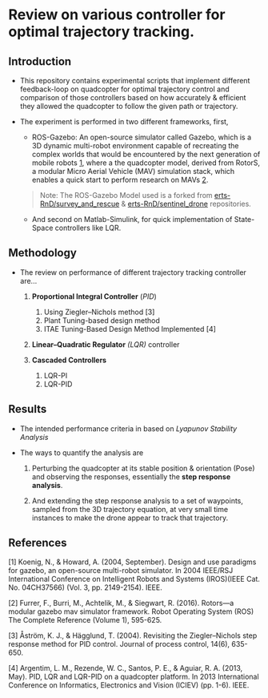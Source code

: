 # Review on various controller for optimal trajectory tracking.

## Introduction
- This repository contains experimental scripts that implement different feedback-loop on quadcopter for optimal trajectory control and comparison of those controllers based on how accurately & efficient they allowed the quadcopter to follow the given path or trajectory. 

- The experiment is performed in two different frameworks, first, 
	- ROS-Gazebo: An open-source simulator called Gazebo, which is a 3D dynamic multi-robot environment capable of recreating the complex worlds that would be encountered by the next generation of mobile robots [1](https://ieeexplore.ieee.org/abstract/document/1389727), where a the quadcopter model, derived from RotorS, a modular Micro Aerial Vehicle (MAV) simulation stack, which enables a quick start to perform research on MAVs [2](https://link.springer.com/chapter/10.1007/978-3-319-26054-9_23). 
	> Note: The ROS-Gazebo Model used is a forked from [erts-RnD/survey_and_rescue](https://github.com/erts-RnD/survey_and_rescue) & [erts-RnD/sentinel_drone](https://github.com/erts-RnD/sentinel_drone) repositories. 

	- And second on Matlab-Simulink, for quick implementation of State-Space controllers like LQR.


## Methodology

- The review on performance of different trajectory tracking controller are...
	1. **Proportional Integral Controller** (*PID*) 
		1. Using Ziegler–Nichols method [3]
		2. Plant Tuning-based design method 
		3. ITAE Tuning-Based Design Method Implemented [4]

	2. **Linear–Quadratic Regulator** *(LQR)* controller

	3. **Cascaded Controllers**
		1. LQR-PI
		2. LQR-PID 

## Results

- The intended performance criteria in based on *Lyapunov Stability Analysis* 

- The ways to quantify the analysis are
	1. Perturbing the quadcopter at its stable position & orientation (Pose) and observing the responses, essentially the **step response analysis**.

	2. And extending the step response analysis to a set of waypoints, sampled from the 3D trajectory equation, at very small time instances to make the drone appear to track that trajectory. 

## References

[1] Koenig, N., & Howard, A. (2004, September). Design and use paradigms for gazebo, an open-source multi-robot simulator. In 2004 IEEE/RSJ International Conference on Intelligent Robots and Systems (IROS)(IEEE Cat. No. 04CH37566) (Vol. 3, pp. 2149-2154). IEEE.

[2] Furrer, F., Burri, M., Achtelik, M., & Siegwart, R. (2016). Rotors—a modular gazebo mav simulator framework. Robot Operating System (ROS) The Complete Reference (Volume 1), 595-625.

[3] Åström, K. J., & Hägglund, T. (2004). Revisiting the Ziegler–Nichols step response method for PID control. Journal of process control, 14(6), 635-650.

[4] Argentim, L. M., Rezende, W. C., Santos, P. E., & Aguiar, R. A. (2013, May). PID, LQR and LQR-PID on a quadcopter platform. In 2013 International Conference on Informatics, Electronics and Vision (ICIEV) (pp. 1-6). IEEE.



